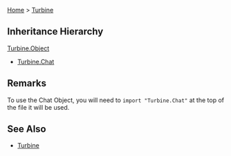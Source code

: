 <a href="index">Home</a> > <a href="turbine">Turbine</a>

## Inheritance Hierarchy
<a href="turbine.object">Turbine.Object</a>
* <a href="turbine.chat">Turbine.Chat</a>

## Remarks
To use the Chat Object, you will need to `import "Turbine.Chat"` at the top of the file it will be used.


## See Also
* <a href="turbine">Turbine</a>
